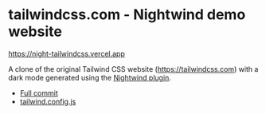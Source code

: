 # tailwindcss.com - Nightwind demo website

https://night-tailwindcss.vercel.app

A clone of the original Tailwind CSS website (https://tailwindcss.com) with a dark mode generated using the [Nightwind plugin](https://github.com/jjranalli/nightwind).

- [Full commit](https://github.com/jjranalli/nightwind-demo/commit/00d6f1fd9eec69fe70fc7bcedc2846694c4cc849)
- [tailwind.config.js](https://github.com/jjranalli/nightwind-demo/commit/00d6f1fd9eec69fe70fc7bcedc2846694c4cc849?branch=00d6f1fd9eec69fe70fc7bcedc2846694c4cc849&diff=unified#diff-ddde5103d1ee29d6e808aba91405652d36d489cbc86e2a1fe74c9e19122e48ab)
